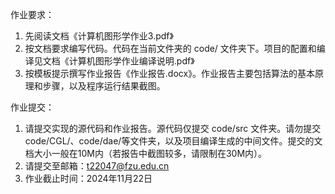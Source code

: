 作业要求：
1. 先阅读文档《计算机图形学作业3.pdf》
2. 按文档要求编写代码。代码在当前文件夹的 code/ 文件夹下。项目的配置和编译见文档《计算机图形学作业编译说明.pdf》
3. 按模板提示撰写作业报告《作业报告.docx》。作业报告主要包括算法的基本原理和步骤，以及程序运行结果截图。

作业提交：
1. 请提交实现的源代码和作业报告。源代码仅提交 code/src 文件夹。请勿提交code/CGL/、code/dae/等文件夹，以及项目编译生成的中间文件。提交的文档大小一般在10M内（若报告中截图较多，请限制在30M内）。
2. 请提交至邮箱：t22047@fzu.edu.cn
3. 作业截止时间：2024年11月22日
